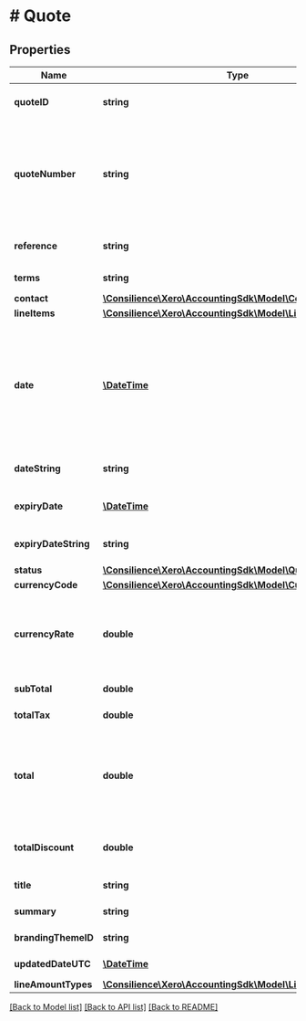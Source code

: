 # # Quote

## Properties

Name | Type | Description | Notes
------------ | ------------- | ------------- | -------------
**quoteID** | **string** | Xero generated unique identifier for quote | [optional] 
**quoteNumber** | **string** | Unique alpha numeric code identifying quote (when missing will auto-generate from your Organisation Invoice Settings) | [optional] 
**reference** | **string** | Additional reference number | [optional] 
**terms** | **string** | Terms of the quote | [optional] 
**contact** | [**\Consilience\Xero\AccountingSdk\Model\Contact**](Contact.md) |  | 
**lineItems** | [**\Consilience\Xero\AccountingSdk\Model\LineItem[]**](LineItem.md) | See LineItems | [optional] 
**date** | [**\DateTime**](\DateTime.md) | Date quote was issued – YYYY-MM-DD. If the Date element is not specified it will default to the current date based on the timezone setting of the organisation | [optional] 
**dateString** | **string** | Date the quote was issued (YYYY-MM-DD) | [optional] 
**expiryDate** | [**\DateTime**](\DateTime.md) | Date the quote expires – YYYY-MM-DD. | [optional] 
**expiryDateString** | **string** | Date the quote expires – YYYY-MM-DD. | [optional] 
**status** | [**\Consilience\Xero\AccountingSdk\Model\QuoteStatusCodes**](QuoteStatusCodes.md) |  | [optional] 
**currencyCode** | [**\Consilience\Xero\AccountingSdk\Model\CurrencyCode**](CurrencyCode.md) |  | [optional] 
**currencyRate** | **double** | The currency rate for a multicurrency quote. If no rate is specified, the XE.com day rate is used. | [optional] 
**subTotal** | **double** | Total of quote excluding taxes. | [optional] 
**totalTax** | **double** | Total tax on quote | [optional] 
**total** | **double** | Total of Quote tax inclusive (i.e. SubTotal + TotalTax). This will be ignored if it doesn’t equal the sum of the LineAmounts | [optional] 
**totalDiscount** | **double** | Total of discounts applied on the quote line items | [optional] 
**title** | **string** | Title text for the quote | [optional] 
**summary** | **string** | Summary text for the quote | [optional] 
**brandingThemeID** | **string** | See BrandingThemes | [optional] 
**updatedDateUTC** | [**\DateTime**](\DateTime.md) | Last modified date UTC format | [optional] 
**lineAmountTypes** | [**\Consilience\Xero\AccountingSdk\Model\LineAmountTypes**](LineAmountTypes.md) |  | [optional] 

[[Back to Model list]](../../README.md#documentation-for-models) [[Back to API list]](../../README.md#documentation-for-api-endpoints) [[Back to README]](../../README.md)


